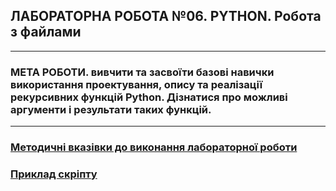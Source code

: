 ## **ЛАБОРАТОРНА РОБОТА №06. PYTHON. Робота з файлами**
---
### **МЕТА РОБОТИ**.  вивчити та засвоїти базові навички використання проектування, опису та реалізації рекурсивних функцій Python. Дізнатися про можливі аргументи і результати таких функцій.
---
### [**Методичні вказівки до виконання лабораторної роботи**](/Lab_Works/Lab_06/MPT_Lab_06_Python_v1.pdf)
### [**Приклад скріпту**](/Lab_Works/Lab_06/Lab_6_test.ipynb)
